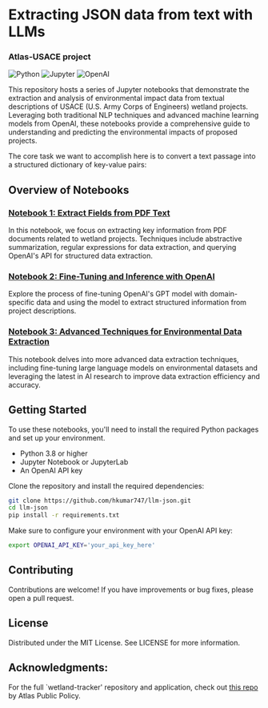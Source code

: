# Extracting JSON data from text with LLMs

### Atlas-USACE project

![Python](https://img.shields.io/badge/python-3.8+-blue.svg) ![Jupyter](https://img.shields.io/badge/Jupyter-Notebooks-orange.svg) ![OpenAI](https://img.shields.io/badge/OpenAI-API-green.svg)

This repository hosts a series of Jupyter notebooks that demonstrate the extraction and analysis of environmental impact data from textual descriptions of USACE (U.S. Army Corps of Engineers) wetland projects. Leveraging both traditional NLP techniques and advanced machine learning models from OpenAI, these notebooks provide a comprehensive guide to understanding and predicting the environmental impacts of proposed projects.

The core task we want to accomplish here is to convert a text passage into a structured dictionary of key-value pairs:

## Overview of Notebooks

### [Notebook 1: Extract Fields from PDF Text](#)
In this notebook, we focus on extracting key information from PDF documents related to wetland projects. Techniques include abstractive summarization, regular expressions for data extraction, and querying OpenAI's API for structured data extraction.

### [Notebook 2: Fine-Tuning and Inference with OpenAI](#)
Explore the process of fine-tuning OpenAI's GPT model with domain-specific data and using the model to extract structured information from project descriptions.

### [Notebook 3: Advanced Techniques for Environmental Data Extraction](#)
This notebook delves into more advanced data extraction techniques, including fine-tuning large language models on environmental datasets and leveraging the latest in AI research to improve data extraction efficiency and accuracy.

## Getting Started

To use these notebooks, you'll need to install the required Python packages and set up your environment.

- Python 3.8 or higher
- Jupyter Notebook or JupyterLab
- An OpenAI API key

Clone the repository and install the required dependencies:

```bash
git clone https://github.com/hkumar747/llm-json.git
cd llm-json
pip install -r requirements.txt
```

Make sure to configure your environment with your OpenAI API key:

```bash
export OPENAI_API_KEY='your_api_key_here'
```

## Contributing
Contributions are welcome! If you have improvements or bug fixes, please open a pull request.

## License
Distributed under the MIT License. See LICENSE for more information.

## Acknowledgments:
For the full `wetland-tracker' repository and application, check out [this repo](https://github.com/AtlasPublicPolicy/wetlands-tracker/tree/main) by Atlas Public Policy.
